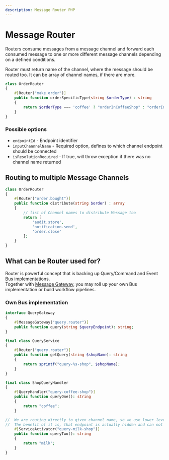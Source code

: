 ```yaml
---
description: Message Router PHP
---
```


# Message Router

Routers consume messages from a message channel and forward each consumed message to one or more different message channels depending on a defined conditions.

Router must return name of the channel, where the message should be routed too. It can be array of channel names, if there are more.&#x20;

```php
class OrderRouter
{
    #[Router("make.order")] 
    public function orderSpecificType(string $orderType) : string
    {
        return $orderType === 'coffee' ? "orderInCoffeeShop" : "orderInGeneralShop";
    }
}
```

### Possible options

* `endpointId` - Endpoint identifier&#x20;
* `inputChannnelName` - Required option, defines to which channel endpoint should be connected
* `isResolutionRequired` - If true, will throw exception if there was no channel name returned

## Routing to multiple Message Channels

```php
class OrderRouter
{
    #[Router("order.bought")] 
    public function distribute(string $order) : array
    {
        // list of Channel names to distribute Message too
        return [
            'audit.store',
            'notification.send',
            'order.close'
        ];
    }
}
```

## What can be Router used for?  &#x20;

Router is powerful concept that is backing up Query/Command and Event Bus implementations. \
Together with [Message Gateway](../messaging-gateway.md#implementing-own-gateway), you may roll up your own Bus implementation or build workflow pipelines.&#x20;

### Own Bus implementation

```php
interface QueryGateway
{
    #[MessageGateway("query.router")]
    public function query(string $queryEndpoint): string;
}

final class QueryService
{
    #[Router("query.router")]
    public function getQuery(string $shopName): string
    {
        return sprintf("query-%s-shop", $shopName);
    }
}

final class ShopQueryHandler
{
    #[QueryHandler("query-coffee-shop")]
    public function queryOne(): string
    {
        return "coffee";
    }

//  We are routing directly to given channel name, so we use lower level abstraction ServiceActivator
//  The benefit of it is, that endpoint is actually hidden and can not be called directly from QueryBus.
    #[ServiceActivator("query-milk-shop")]
    public function queryTwo(): string
    {
        return "milk";
    }
}
```
